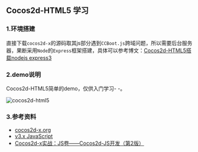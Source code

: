 ## Cocos2d-HTML5 学习
### 1.环境搭建
直接下载`cocos2d-x`的源码取其js部分遇到`CCBoot.js`跨域问题，所以需要后台服务器，果断采用`Node`的`Express`框架搭建，具体可以参考博文：[Cocos2d-HTML5搭载nodejs express3](http://blog.csdn.net/xizai2012/article/details/40631189)

### 2.demo说明
Cocos2d-HTML5简单的demo，仅供入门学习- -。

![cocos2d-html5](http://ozlcirvd6.bkt.clouddn.com/cocos2d-html5.jpg)


### 3.参考资料
- [cocos2d-x.org](http://www.cocos2d-x.org/ "cocos2d-x.org")
- [v3.x JavaScript](http://www.cocos2d-x.org/docs/api-ref/js/v3x/)
- [Cocos2d-x实战：JS卷——Cocos2d-JS开发（第2版）](http://product.dangdang.com/1052139495.html)